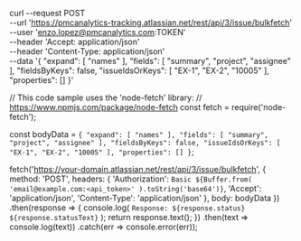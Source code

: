 

curl --request POST \
  --url 'https://pmcanalytics-tracking.atlassian.net/rest/api/3/issue/bulkfetch' \
  --user 'enzo.lopez@pmcanalytics.com:TOKEN' \
  --header 'Accept: application/json' \
  --header 'Content-Type: application/json' \
  --data '{
  "expand": [
    "names"
  ],
  "fields": [
    "summary",
    "project",
    "assignee"
  ],
  "fieldsByKeys": false,
  "issueIdsOrKeys": [
    "EX-1",
    "EX-2",
    "10005"
  ],
  "properties": []
}'

// This code sample uses the 'node-fetch' library:
// https://www.npmjs.com/package/node-fetch
const fetch = require('node-fetch');

const bodyData = `{
  "expand": [
    "names"
  ],
  "fields": [
    "summary",
    "project",
    "assignee"
  ],
  "fieldsByKeys": false,
  "issueIdsOrKeys": [
    "EX-1",
    "EX-2",
    "10005"
  ],
  "properties": []
}`;

fetch('https://your-domain.atlassian.net/rest/api/3/issue/bulkfetch', {
  method: 'POST',
  headers: {
    'Authorization': `Basic ${Buffer.from(
      'email@example.com:<api_token>'
    ).toString('base64')}`,
    'Accept': 'application/json',
    'Content-Type': 'application/json'
  },
  body: bodyData
})
  .then(response => {
    console.log(
      `Response: ${response.status} ${response.statusText}`
    );
    return response.text();
  })
  .then(text => console.log(text))
  .catch(err => console.error(err));
